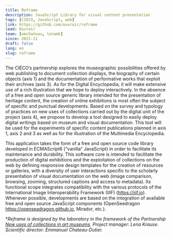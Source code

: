 ```yaml
---
title: Reframe
description: JavaScript Library for visual content presentation
tags: [CIÉCO, JavaScript, web]
link: https://github.com/ouvroir/reframe
lead: Ouvroir
team: [emchateau, lenamk]
since: 2021-11
draft: false
lang: en
slug: reframe
---
```


The CIÉCO’s partnership explores the museographic possibilities offered by web publishing to document collection displays, the biography of certain objects (axis 1) and the documentation of performative works that exploit their archives (axis 3). As for the Digital Encyclopedia, it will make extensive use of a rich illustration that we hope to deploy interactively. In the absence of a free and open source generic library intended for the presentation of heritage content, the creation of online exhibitions is most often the subject of specific and punctual developments. Based on the survey and typology of practices on new uses of collections carried out by the digital unit of the project (axis 4), we propose to develop a tool designed to easily deploy digital writings based on museum and visual documentation. This tool will be used for the experiments of specific content publications planned in axis 1, axis 2 and 3 as well as for the illustration of the Multimedia Encyclopedia.

This application takes the form of a free and open source code library developed in ECMAScript6 (“vanilla” JavaScript) in order to facilitate its maintenance and durability. This software core is intended to facilitate the production of digital exhibitions and the exploitation of collections on the web by defining responsive design templates for the creation of resources or galleries, with a diversity of user interactions specific to the scholarly presentation of visual documentation on the web (image comparison, browsing, zooming, structured captions and access to metadata). Its functional scope integrates compatibility with the various protocols of the International Image Interoperability Framework (IIIF) (https://iiif.io). Whenever possible, developments are based on the integration of available free and open source JavaScript components (OpenSeedragon https://openseadragon.github.io, Mirador, etc.).

**Reframe is designed by the laboratory in the framework of the Partnership [New uses of collections in art museums](http://www.cieco.co/). Project manager: Lena Krause. Scientific director: Emmanuel Chateau-Dutier.*

